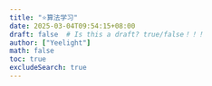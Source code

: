 ```yaml
---
title: "⭐算法学习"
date: 2025-03-04T09:54:15+08:00
draft: false  # Is this a draft? true/false！！！
author: ["Yeelight"]
math: false
toc: true
excludeSearch: true
---
```

